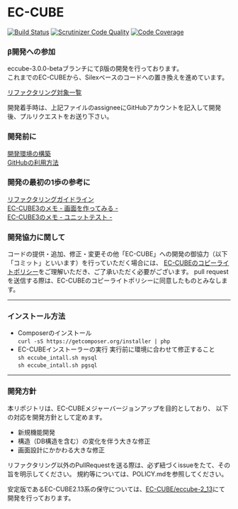 # EC-CUBE
[![Build Status](https://travis-ci.org/EC-CUBE/ec-cube.svg?branch=eccube-3.0.0-beta)](https://travis-ci.org/EC-CUBE/ec-cube)
[![Scrutinizer Code Quality](https://scrutinizer-ci.com/g/EC-CUBE/ec-cube/badges/quality-score.png?b=eccube-3.0.0-beta)](https://scrutinizer-ci.com/g/EC-CUBE/ec-cube/?branch=eccube-3.0.0-beta)
[![Code Coverage](https://scrutinizer-ci.com/g/EC-CUBE/ec-cube/badges/coverage.png?b=eccube-3.0.0-beta)](https://scrutinizer-ci.com/g/EC-CUBE/ec-cube/?branch=eccube-3.0.0-beta)

### β開発への参加

eccube-3.0.0-betaブランチにてβ版の開発を行っております。  
これまでのEC-CUBEから、Silexベースのコードへの置き換えを進めています。  

[リファクタリング対象一覧](https://docs.google.com/spreadsheets/d/1df5Sc4eoEQv4ZVm6_q8-QE0-PduS2gnAtNXVQco0x-8/edit?usp=sharing)

開発着手時は、上記ファイルのassigneeにGitHubアカウントを記入して開発後、プルリクエストをお送り下さい。

### 開発前に

[開発環境の構築](http://qiita.com/chihiro-adachi/items/645fee870d50a985dc88)  
[GitHubの利用方法](http://qiita.com/chihiro-adachi/items/f31c9d90b1bcc3553c20)


### 開発の最初の1歩の参考に

[リファクタリングガイドライン](https://github.com/EC-CUBE/ec-cube/wiki/%E3%83%AA%E3%83%95%E3%82%A1%E3%82%AF%E3%82%BF%E3%82%AC%E3%82%A4%E3%83%89%E3%83%A9%E3%82%A4%E3%83%B3)  
[EC-CUBE3のメモ - 画面を作ってみる -](http://qiita.com/chihiro-adachi/items/28af6e0b3837983515fe)  
[EC-CUBE3のメモ - ユニットテスト -](http://qiita.com/chihiro-adachi/items/f2fd1cbe10dccacb3631)  


### 開発協力に関して

コードの提供・追加、修正・変更その他「EC-CUBE」への開発の御協力（以下「コミット」といいます）を行っていただく場合には、
[EC-CUBEのコピーライトポリシー](https://github.com/EC-CUBE/ec-cube/blob/50de4ac511ab5a5577c046b61754d98be96aa328/LICENSE.txt)をご理解いただき、ご了承いただく必要がございます。
pull requestを送信する際は、EC-CUBEのコピーライトポリシーに同意したものとみなします。

* * * * * * * * * * * * * * * * * * * *
### インストール方法
* Composerのインストール  
  `curl -sS https://getcomposer.org/installer | php`
* EC-CUBEインストーラーの実行
  実行前に環境に合わせて修正すること  
  `sh eccube_intall.sh mysql`  
  `sh eccube_intall.sh pgsql`  

* * * * * * * * * * * * * * * * * * * *



### 開発方針

本リポジトリは、EC-CUBEメジャーバージョンアップを目的としており、
以下の対応を開発方針として定めます。

* 新規機能開発
* 構造（DB構造を含む）の変化を伴う大きな修正
* 画面設計にかかわる大きな修正

リファクタリング以外のPullRequestを送る際は、必ず紐づくissueをたて、その旨を明示してください。
規約等については、POLICY.mdを参照してください。

安定版であるEC-CUBE2.13系の保守については、[EC-CUBE/eccube-2_13](https://github.com/EC-CUBE/eccube-2_13/)にて開発を行っております。

